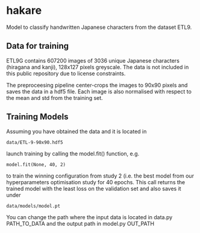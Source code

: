 # hakare
Model to classify handwritten Japanese characters from the dataset ETL9.
## Data for training

ETL9G contains 607200 images of 3036 unique Japanese characters (hiragana and kanji),
128x127 pixels greyscale.
The data is not included in this public repository due to license constraints.

The preproceesing pipeline center-crops the images to 90x90 pixels and saves the data in a hdf5 file.
Each image is also normalised with respect to the mean and std from the training set.
## Training Models
Assuming you have obtained the data and it is located  in

    data/ETL-9-90x90.hdf5

launch training by calling the model.fit() function, e.g.

    model.fit(None, 40, 2)

to train the winning configuration from study 2 (i.e. the best model from our hyperparameters
optimisation study for 40 epochs. This call returns the trained model with the least loss
on the validation set and also saves it under

    data/models/model.pt


You can change the path where the input data is located in data.py
    PATH_TO_DATA
and the output path in model.py
    OUT_PATH

